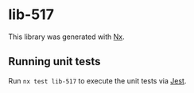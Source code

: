 # lib-517

This library was generated with [Nx](https://nx.dev).

## Running unit tests

Run `nx test lib-517` to execute the unit tests via [Jest](https://jestjs.io).
